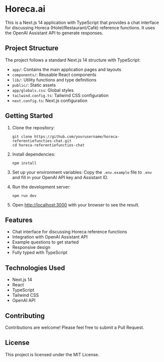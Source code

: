 # Horeca.ai

This is a Next.js 14 application with TypeScript that provides a chat interface for discussing Horeca (Hotel/Restaurant/Café) reference functions. It uses the OpenAI Assistant API to generate responses.

## Project Structure

The project follows a standard Next.js 14 structure with TypeScript:

- `app/`: Contains the main application pages and layouts
- `components/`: Reusable React components
- `lib/`: Utility functions and type definitions
- `public/`: Static assets
- `app/globals.css`: Global styles
- `tailwind.config.ts`: Tailwind CSS configuration
- `next.config.ts`: Next.js configuration

## Getting Started

1. Clone the repository:
   ```
   git clone https://github.com/yourusername/horeca-referentiefuncties-chat.git
   cd horeca-referentiefuncties-chat
   ```

2. Install dependencies:
   ```
   npm install
   ```

3. Set up your environment variables:
   Copy the `.env.example` file to `.env` and fill in your OpenAI API key and Assistant ID.

4. Run the development server:
   ```
   npm run dev
   ```

5. Open [http://localhost:3000](http://localhost:3000) with your browser to see the result.

## Features

- Chat interface for discussing Horeca reference functions
- Integration with OpenAI Assistant API
- Example questions to get started
- Responsive design
- Fully typed with TypeScript

## Technologies Used

- Next.js 14
- React
- TypeScript
- Tailwind CSS
- OpenAI API

## Contributing

Contributions are welcome! Please feel free to submit a Pull Request.

## License

This project is licensed under the MIT License.